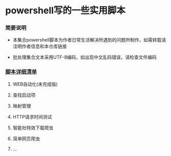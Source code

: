 # powershell写的一些实用脚本
### 简要说明

+ 本集合powershell脚本为作者日常生活解决所遇到的问题所制作，如需转载请注明作者信息和本仓库链接

+ 批处理集合文本采用UTF-8编码，如出现中文乱码错误，请检查文件编码

### [脚本详细清单](https://github.com/x-cold/TipsAboutPowershell)

1. WEB自动化(未完成版)

2. 查找启动项

3. 映射管理

4. HTTP请求时间测试

5. 智能社特效下载爬虫

6. 简单网页爬虫


1. ...